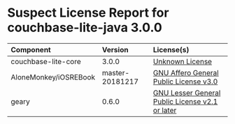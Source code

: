 
Suspect License Report for couchbase-lite-java 3.0.0
====================================================

|Component|Version|License(s)|
| :--- | :--- | :--- |
|couchbase-lite-core|3.0.0|[Unknown License](../../license-data/00000000-0010-0000-0000-000000000000.txt)|
|AloneMonkey/iOSREBook|master-20181217|[GNU Affero General Public License v3.0](../../license-data/394cd54e-2263-4005-ac0b-2c080a383d84.txt)|
|geary|0.6.0|[GNU Lesser General Public License v2.1 or later](../../license-data/cff110eb-f85c-445c-9d3b-00a04b7f4cf0.txt)|
